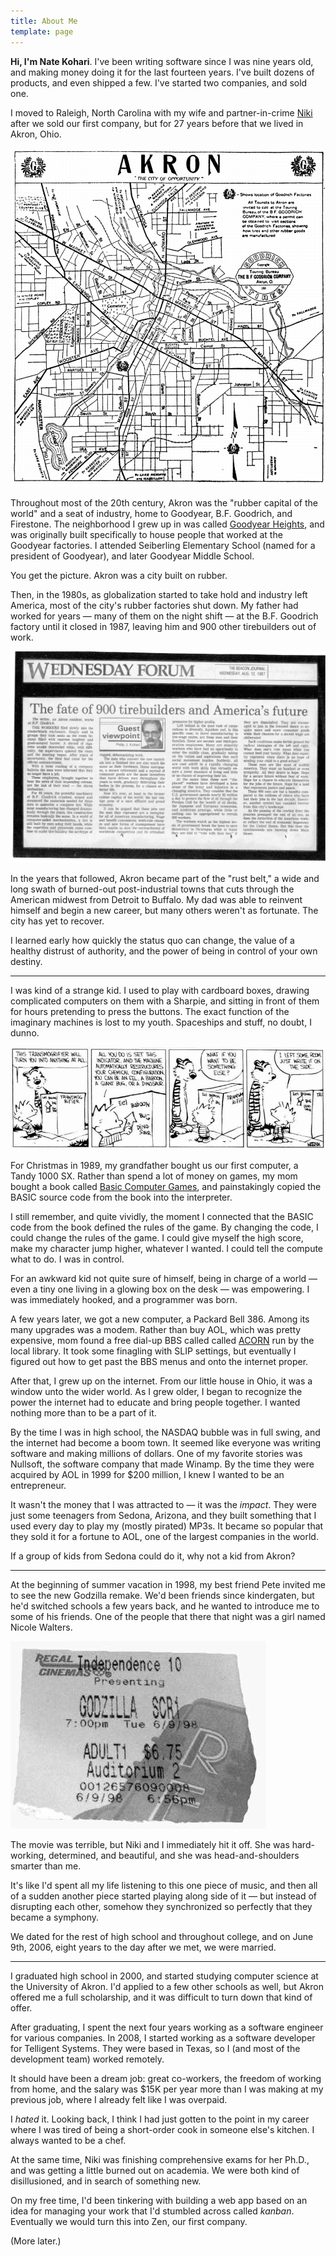 ```yaml
---
title: About Me
template: page
---
```


**Hi, I'm Nate Kohari**. I've been writing software since I was nine years old, and making money doing it for the last fourteen years. I've built dozens of products, and even shipped a few. I've started two companies, and sold one.

I moved to Raleigh, North Carolina with my wife and partner-in-crime [Niki](http://twitter.com/nikibeth) after we sold our first company, but for 27 years before that we lived in Akron, Ohio.

![media/akron.png](media/akron.png)

Throughout most of the 20th century, Akron was the "rubber capital of the world" and a seat of industry, home to Goodyear, B.F. Goodrich, and Firestone. The neighborhood I grew up in was called [Goodyear Heights](http://en.wikipedia.org/wiki/Neighborhoods_in_Akron,_Ohio#Goodyear_Heights), and was originally built specifically to house people that worked at the Goodyear factories. I attended Seiberling Elementary School (named for a president of Goodyear), and later Goodyear Middle School.

You get the picture. Akron was a city built on rubber.

Then, in the 1980s, as globalization started to take hold and industry left America, most of the city's rubber factories shut down. My father had worked for years — many of them on the night shift — at the B.F. Goodrich factory until it closed in 1987, leaving him and 900 other tirebuilders out of work.

![Tirebuilder](media/tirebuilder.jpg)

In the years that followed, Akron became part of the "rust belt," a wide and long swath of burned-out post-industrial towns that cuts through the American midwest from Detroit to Buffalo. My dad was able to reinvent himself and begin a new career, but many others weren't as fortunate. The city has yet to recover.

I learned early how quickly the status quo can change, the value of a healthy distrust of authority, and the power of being in control of your own destiny.

---

I was kind of a strange kid. I used to play with cardboard boxes, drawing complicated computers on them with a Sharpie, and sitting in front of them for hours pretending to press the buttons. The exact function of the imaginary machines is lost to my youth. Spaceships and stuff, no doubt, I dunno.

![](media/transmogrifier.jpg)

For Christmas in 1989, my grandfather bought us our first computer, a Tandy 1000 SX. Rather than spend a lot of money on games, my mom bought a book called [Basic Computer Games](http://www.amazon.com/BASIC-Computer-Games-Microcomputer-Edition/dp/0894800523), and painstakingly copied the BASIC source code from the book into the interpreter.

I still remember, and quite vividly, the moment I connected that the BASIC code from the book defined the rules of the game. By changing the code, I could change the rules of the game. I could give myself the high score, make my character jump higher, whatever I wanted. I could tell the compute what to do. I was in control.

For an awkward kid not quite sure of himself, being in charge of a world — even a tiny one living in a glowing box on the desk — was empowering. I was immediately hooked, and a programmer was born.

A few years later, we got a new computer, a Packard Bell 386. Among its many upgrades was a modem. Rather than buy AOL, which was pretty expensive, mom found a free dial-up BBS called called [ACORN](http://www.acorn.net/) run by the local library. It took some finagling with SLIP settings, but eventually I figured out how to get past the BBS menus and onto the internet proper.

After that, I grew up on the internet. From our little house in Ohio, it was a window unto the wider world. As I grew older, I began to recognize the power the internet had to educate and bring people together. I wanted nothing more than to be a part of it.

By the time I was in high school, the NASDAQ bubble was in full swing, and the internet had become a boom town. It seemed like everyone was writing software and making millions of dollars. One of my favorite stories was Nullsoft, the software company that made Winamp. By the time they were acquired by AOL in 1999 for $200 million, I knew I wanted to be an entrepreneur.

It wasn't the money that I was attracted to — it was the *impact*. They were just some teenagers from Sedona, Arizona, and they built something that I used every day to play my (mostly pirated) MP3s. It became so popular that they sold it for a fortune to AOL, one of the largest companies in the world.

If a group of kids from Sedona could do it, why not a kid from Akron?

---

At the beginning of summer vacation in 1998, my best friend Pete invited me to see the new Godzilla remake. We'd been friends since kindergaten, but he'd switched schools a few years back, and he wanted to introduce me to some of his friends. One of the people that there that night was a girl named Nicole Walters.

![media/godzilla.jpg](media/godzilla.jpg)

The movie was terrible, but Niki and I immediately hit it off. She was hard-working, determined, and beautiful, and she was head-and-shoulders smarter than me.

It's like I'd spent all my life listening to this one piece of music, and then all of a sudden another piece started playing along side of it — but instead of disrupting each other, somehow they synchronized so perfectly that they became a symphony.

We dated for the rest of high school and throughout college, and on June 9th, 2006, eight years to the day after we met, we were married.

---

I graduated high school in 2000, and started studying computer science at the University of Akron. I'd applied to a few other schools as well, but Akron offered me a full scholarship, and it was difficult to turn down that kind of offer.

After graduating, I spent the next four years working as a software engineer for various companies. In 2008, I started working as a software developer for Telligent Systems. They were based in Texas, so I (and most of the development team) worked remotely.

It should have been a dream job: great co-workers, the freedom of working from home, and the salary was $15K per year more than I was making at my previous job, where I already felt like I was overpaid.

I *hated* it. Looking back, I think I had just gotten to the point in my career where I was tired of being a short-order cook in someone else's kitchen. I always wanted to be a chef.

At the same time, Niki was finishing comprehensive exams for her Ph.D., and was getting a little burned out on academia. We were both kind of disillusioned, and in search of something new.

On my free time, I'd been tinkering with building a web app based on an idea for managing your work that I'd stumbled across called *kanban*. Eventually we would turn this into Zen, our first company.

(More later.)

